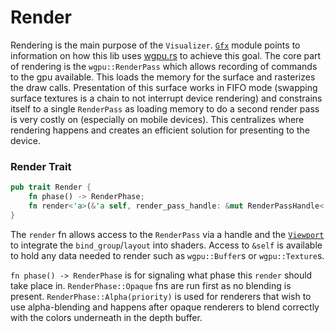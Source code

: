 # Render

Rendering is the main purpose of the `Visualizer`. [`Gfx`](gfx.md) module points to information
on how this lib uses [wgpu.rs](https://wgpu.rs) to achieve this goal. The core part of rendering is
the `wgpu::RenderPass` which allows recording of commands to the gpu available. This loads the memory
for the surface and rasterizes the draw calls. Presentation of this surface works in FIFO mode (swapping
surface textures is a chain to not interrupt device rendering) and constrains itself to a single `RenderPass`
as loading memory to do a second render pass is very costly on (especially on mobile devices). This centralizes
where rendering happens and creates an efficient solution for presenting to the device.

### Render Trait

```rust
pub trait Render {
    fn phase() -> RenderPhase;
    fn render<'a>(&'a self, render_pass_handle: &mut RenderPassHandle<'a>, viewport: &'a Viewport);
}
```

The `render` fn allows access to the `RenderPass` via a handle and the [`Viewport`](viewport.md) to
integrate the `bind_group`/`layout` into shaders. Access to `&self` is available to hold any
data needed to render such as `wgpu::Buffer`s or `wgpu::Texture`s.

`fn phase() -> RenderPhase` is for signaling what phase this `render` should take place in.
`RenderPhase::Opaque` fns are run first as no blending is present.
`RenderPhase::Alpha(priority)` is used for renderers that wish to use alpha-blending and 
happens after opaque renderers to blend correctly with the colors underneath in the depth buffer.